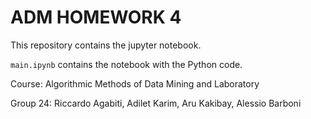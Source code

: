 # ADM HOMEWORK 4

This repository contains the jupyter notebook.

`main.ipynb` contains the notebook with the Python code.

Course: Algorithmic Methods of Data Mining and Laboratory

Group 24: Riccardo Agabiti, Adilet Karim, Aru Kakibay, Alessio Barboni 

